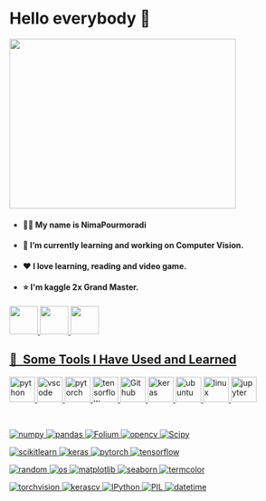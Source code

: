 # Hello everybody 👋

<img width="400" height="300" src="https://user-images.githubusercontent.com/74038190/221352989-518609ab-b4d1-459e-929f-a08cd2bd9b3c.gif" >

* #### 👨‍💻 My name is **NimaPourmoradi**
* #### 🔭 I’m currently learning and working on **Computer Vision**.
* #### ❤️ I love learning, reading and video game.
* #### ⭐ I'm kaggle 2x Grand Master. 

<a href="https://t.me/Nima_Pourmoradi">
  <img height="50" src="https://github.com/NimaPourmoradi/NimaPourmoradi/assets/76859791/c477cc84-31d4-49e9-9e0c-51f7e244fece"/>

<a href="www.linkedin.com/in/nima-pourmoradi">
  <img height="50" src="https://github.com/NimaPourmoradi/NimaPourmoradi/assets/76859791/5fc5db74-9076-4b7b-877c-8bf54f119bb8"/>

<a href="https://www.kaggle.com/nimapourmoradi">
  <img height="50" src="https://github.com/NimaPourmoradi/NimaPourmoradi/assets/76859791/b67db367-516c-47a8-a8bf-d4075245c0d4"/>

<h2> 🚀 &nbsp;Some Tools I Have Used and Learned</h2>
<p align="left">
<img src="https://cdn.jsdelivr.net/gh/devicons/devicon@latest/icons/python/python-original-wordmark.svg" alt="python" width="45" height="45"/> 
<img src="https://cdn.jsdelivr.net/gh/devicons/devicon/icons/vscode/vscode-original.svg" alt="vscode" width="45" height="45"/>
<img src="https://cdn.jsdelivr.net/gh/devicons/devicon@latest/icons/pytorch/pytorch-original.svg" alt="pytorch" width="45" height="45"/>
<img src="https://cdn.jsdelivr.net/gh/devicons/devicon@latest/icons/tensorflow/tensorflow-original.svg" alt="tensorflow" width="45" height="45"/>
<img src="https://cdn.jsdelivr.net/gh/devicons/devicon@latest/icons/github/github-original.svg" alt="Github" width="45" height="45"/>
<img src="https://cdn.jsdelivr.net/gh/devicons/devicon@latest/icons/keras/keras-original-wordmark.svg" alt="keras" width="45" height="45"/>
<img src="https://cdn.jsdelivr.net/gh/devicons/devicon@latest/icons/ubuntu/ubuntu-original.svg" alt="ubuntu" width="45" height="45"/>
<img src="https://cdn.jsdelivr.net/gh/devicons/devicon@latest/icons/linux/linux-original.svg" alt="linux" width="45" height="45"/>
<img src="https://cdn.jsdelivr.net/gh/devicons/devicon@latest/icons/jupyter/jupyter-original-wordmark.svg" alt="jupyter" width="45" height="45"/>
</p>

</br>

![numpy](https://img.shields.io/badge/numpy-3178C6?style=for-the-badge&logo=numpy&logoColor=white)
![pandas](https://img.shields.io/badge/pandas-8A2BE2?style=for-the-badge&logo=pandas&logoColor=white)
![Folium](https://img.shields.io/badge/Folium-brown?style=for-the-badge&logo=Folium&logoColor=white)
![opencv](https://img.shields.io/badge/opencv-gray?style=for-the-badge&logo=opencv&logoColor=white)
![Scipy](https://img.shields.io/badge/Scipy-navy?style=for-the-badge&logo=Scipy&logoColor=white)

![scikitlearn](https://img.shields.io/badge/scikitlearn-red?style=for-the-badge&logo=scikitlearn&logoColor=white)
![keras](https://img.shields.io/badge/keras-3178C6?style=for-the-badge&logo=keras&logoColor=white)
![pytorch](https://img.shields.io/badge/pytorch-green?style=for-the-badge&logo=pytorch&logoColor=white)
![tensorflow](https://img.shields.io/badge/tensorflow-brown?style=for-the-badge&logo=tensorflow&logoColor=white)

![random](https://img.shields.io/badge/random-navy?style=for-the-badge&logo=random&logoColor=white)
![os](https://img.shields.io/badge/os-black?style=for-the-badge&logo=os&logoColor=white)
![matplotlib](https://img.shields.io/badge/matplotlib-red?style=for-the-badge&logo=pl&logoColor=white)
![seaborn](https://img.shields.io/badge/seaborn-gold?style=for-the-badge&logo=seaborn&logoColor=white)
![termcolor](https://img.shields.io/badge/termcolor-cyan?style=for-the-badge&logo=termcolor&logoColor=white)

![torchvision](https://img.shields.io/badge/torchvision-yellow?style=for-the-badge&logo=torchvision&logoColor=white)
![kerascv](https://img.shields.io/badge/kerascv-lightblue?style=for-the-badge&logo=kerascv&logoColor=white)
![IPython](https://img.shields.io/badge/IPython-purple?style=for-the-badge&logo=IPython&logoColor=white)
![PIL](https://img.shields.io/badge/PIL-black?style=for-the-badge&logo=PIL&logoColor=white)
![datetime](https://img.shields.io/badge/datetime-yellow?style=for-the-badge&logo=datetime&logoColor=white)



